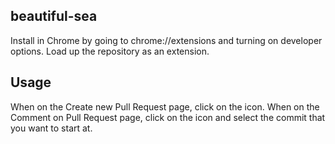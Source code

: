 beautiful-sea
-------------

Install in Chrome by going to chrome://extensions and turning on developer options.
Load up the repository as an extension.

Usage
-----

When on the Create new Pull Request page, click on the icon.
When on the Comment on Pull Request page, click on the icon and select the commit that you want to start at.

